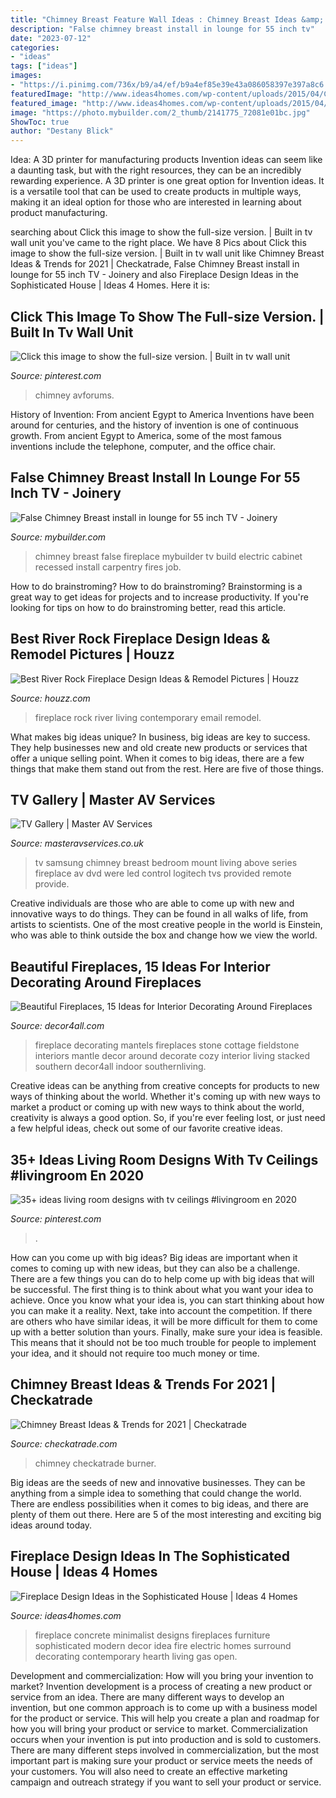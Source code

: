 ```yaml
---
title: "Chimney Breast Feature Wall Ideas : Chimney Breast Ideas &amp; Trends For 2021"
description: "False chimney breast install in lounge for 55 inch tv"
date: "2023-07-12"
categories:
- "ideas"
tags: ["ideas"]
images:
- "https://i.pinimg.com/736x/b9/a4/ef/b9a4ef85e39e43a086058397e397a8c6.jpg"
featuredImage: "http://www.ideas4homes.com/wp-content/uploads/2015/04/Chic-Minimalist-Concrete-Fireplace-Design-Ideas.jpg"
featured_image: "http://www.ideas4homes.com/wp-content/uploads/2015/04/Chic-Minimalist-Concrete-Fireplace-Design-Ideas.jpg"
image: "https://photo.mybuilder.com/2_thumb/2141775_72081e01bc.jpg"
ShowToc: true
author: "Destany Blick"
---
```



Idea: A 3D printer for manufacturing products
Invention ideas can seem like a daunting task, but with the right resources, they can be an incredibly rewarding experience. A 3D printer is one great option for Invention ideas. It is a versatile tool that can be used to create products in multiple ways, making it an ideal option for those who are interested in learning about product manufacturing.

	

		
searching about Click this image to show the full-size version. | Built in tv wall unit you've came to the right place. We have 8 Pics about Click this image to show the full-size version. | Built in tv wall unit like Chimney Breast Ideas &amp; Trends for 2021 | Checkatrade, False Chimney Breast install in lounge for 55 inch TV - Joinery and also Fireplace Design Ideas in the Sophisticated House | Ideas 4 Homes. Here it is:
		
    
## Click This Image To Show The Full-size Version. | Built In Tv Wall Unit

<img loading=lazy src="https://i.pinimg.com/originals/42/9b/26/429b2610fecd462f8b88fcc4577593e7.jpg" onerror="this.onerror=null;this.src='https://tse1.mm.bing.net/th?id=OIP.wKbbemsBndEIT_Xp7iqdGAHaJ4&amp;pid=15.1';" alt="Click this image to show the full-size version. | Built in tv wall unit">

_Source: pinterest.com_

>chimney avforums. 

	

History of Invention: From ancient Egypt to America
Inventions have been around for centuries, and the history of invention is one of continuous growth. From ancient Egypt to America, some of the most famous inventions include the telephone, computer, and the office chair.

    
## False Chimney Breast Install In Lounge For 55 Inch TV - Joinery

<img loading=lazy src="https://photo.mybuilder.com/2_thumb/2141775_72081e01bc.jpg" onerror="this.onerror=null;this.src='https://tse1.mm.bing.net/th?id=OIP.RtV6ac55B9Nto2QKQCstYAHaJ4&amp;pid=15.1';" alt="False Chimney Breast install in lounge for 55 inch TV - Joinery">

_Source: mybuilder.com_

>chimney breast false fireplace mybuilder tv build electric cabinet recessed install carpentry fires job. 

	

How to do brainstroming?
How to do brainstroming? Brainstorming is a great way to get ideas for projects and to increase productivity. If you're looking for tips on how to do brainstroming better, read this article.

    
## Best River Rock Fireplace Design Ideas &amp; Remodel Pictures | Houzz

<img loading=lazy src="https://st.hzcdn.com/fimgs/c111f25500787a05_3553-w500-h666-b0-p0--contemporary-living-room.jpg" onerror="this.onerror=null;this.src='https://tse2.mm.bing.net/th?id=OIP.t3hjdkGYx7lTa-LLDfhZsAHaJ3&amp;pid=15.1';" alt="Best River Rock Fireplace Design Ideas &amp; Remodel Pictures | Houzz">

_Source: houzz.com_

>fireplace rock river living contemporary email remodel. 

	

What makes big ideas unique?
In business, big ideas are key to success. They help businesses new and old create new products or services that offer a unique selling point. When it comes to big ideas, there are a few things that make them stand out from the rest. Here are five of those things.

    
## TV Gallery | Master AV Services

<img loading=lazy src="https://www.masteravservices.co.uk/wp-content/uploads/2012/04/7-series-samsung-chimney-breast.jpg" onerror="this.onerror=null;this.src='https://tse1.mm.bing.net/th?id=OIP.OOmX9kfobFky95wrLWYUBwHaKH&amp;pid=15.1';" alt="TV Gallery | Master AV Services">

_Source: masteravservices.co.uk_

>tv samsung chimney breast bedroom mount living above series fireplace av dvd were led control logitech tvs provided remote provide. 

	

Creative individuals are those who are able to come up with new and innovative ways to do things. They can be found in all walks of life, from artists to scientists. One of the most creative people in the world is Einstein, who was able to think outside the box and change how we view the world.

    
## Beautiful Fireplaces, 15 Ideas For Interior Decorating Around Fireplaces

<img loading=lazy src="https://decor4all.com/wp-content/uploads/2012/04/modern-fireplace-interior-decorating-ideas-14.jpg" onerror="this.onerror=null;this.src='https://tse3.mm.bing.net/th?id=OIP.ooDPCTV1vvySHJY-4OyAfQHaHa&amp;pid=15.1';" alt="Beautiful Fireplaces, 15 Ideas for Interior Decorating Around Fireplaces">

_Source: decor4all.com_

>fireplace decorating mantels fireplaces stone cottage fieldstone interiors mantle decor around decorate cozy interior living stacked southern decor4all indoor southernliving. 

	

Creative ideas can be anything from creative concepts for products to new ways of thinking about the world. Whether it's coming up with new ways to market a product or coming up with new ways to think about the world, creativity is always a good option. So, if you're ever feeling lost, or just need a few helpful ideas, check out some of our favorite creative ideas.

    
## 35+ Ideas Living Room Designs With Tv Ceilings #livingroom En 2020

<img loading=lazy src="https://i.pinimg.com/736x/b9/a4/ef/b9a4ef85e39e43a086058397e397a8c6.jpg" onerror="this.onerror=null;this.src='https://tse4.mm.bing.net/th?id=OIP.kDLgk--H5O2suf64BxLgzwAAAA&amp;pid=15.1';" alt="35+ ideas living room designs with tv ceilings #livingroom en 2020">

_Source: pinterest.com_

>. 

	

How can you come up with big ideas?
Big ideas are important when it comes to coming up with new ideas, but they can also be a challenge. There are a few things you can do to help come up with big ideas that will be successful. The first thing is to think about what you want your idea to achieve. Once you know what your idea is, you can start thinking about how you can make it a reality. Next, take into account the competition. If there are others who have similar ideas, it will be more difficult for them to come up with a better solution than yours. Finally, make sure your idea is feasible. This means that it should not be too much trouble for people to implement your idea, and it should not require too much money or time.

    
## Chimney Breast Ideas &amp; Trends For 2021 | Checkatrade

<img loading=lazy src="https://www.checkatrade.com/blog/wp-content/uploads/2020/11/Log-burner-fireplace-design-ideas.jpg" onerror="this.onerror=null;this.src='https://tse1.mm.bing.net/th?id=OIP.7Ryu0l1IyIQ1knqV6Ha4fQHaFd&amp;pid=15.1';" alt="Chimney Breast Ideas &amp; Trends for 2021 | Checkatrade">

_Source: checkatrade.com_

>chimney checkatrade burner. 

	

Big ideas are the seeds of new and innovative businesses. They can be anything from a simple idea to something that could change the world. There are endless possibilities when it comes to big ideas, and there are plenty of them out there. Here are 5 of the most interesting and exciting big ideas around today.

    
## Fireplace Design Ideas In The Sophisticated House | Ideas 4 Homes

<img loading=lazy src="http://www.ideas4homes.com/wp-content/uploads/2015/04/Chic-Minimalist-Concrete-Fireplace-Design-Ideas.jpg" onerror="this.onerror=null;this.src='https://tse1.mm.bing.net/th?id=OIP.NNAiDwRk5oJVT7oIfulN8QHaKH&amp;pid=15.1';" alt="Fireplace Design Ideas in the Sophisticated House | Ideas 4 Homes">

_Source: ideas4homes.com_

>fireplace concrete minimalist designs fireplaces furniture sophisticated modern decor idea fire electric homes surround decorating contemporary hearth living gas open. 

	

Development and commercialization: How will you bring your invention to market?
Invention development is a process of creating a new product or service from an idea. There are many different ways to develop an invention, but one common approach is to come up with a business model for the product or service. This will help you create a plan and roadmap for how you will bring your product or service to market.
 Commercialization occurs when your invention is put into production and is sold to customers. There are many different steps involved in commercialization, but the most important part is making sure your product or service meets the needs of your customers. You will also need to create an effective marketing campaign and outreach strategy if you want to sell your product or service.

